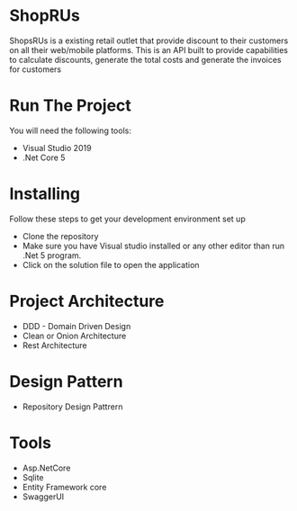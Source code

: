 


# ShopRUs

<!-- Add buttons here -->

ShopsRUs is a existing retail outlet that provide discount to their customers on all their web/mobile platforms.
This is an API built to provide capabilities to calculate discounts, generate the total costs and generate the
invoices for customers

# Run The Project
You will need the following tools:
<ul>
<li>Visual Studio 2019</li>
<li>.Net Core 5</li>
</ul>




# Installing
Follow these steps to get your development environment set up
<ul>
<li>Clone the repository</li>
<li>Make sure you have Visual studio installed or any other editor than run .Net 5 program.</li>
<li>Click on the solution file to open the application</li>
</ul>

# Project Architecture
<ul>
  <li>DDD - Domain Driven Design</li>
<li>Clean or Onion Architecture</li>
 <li>Rest Architecture</li>
</ul>

# Design Pattern
<ul>
<li>Repository Design Pattrern</li>
</ul>


# Tools
<ul>
<li>Asp.NetCore</li>
<li>Sqlite</li>
<li>Entity Framework core</li>
<li>SwaggerUI</li>
  
</ul>
